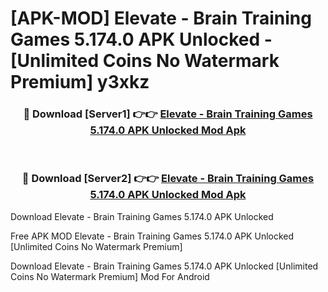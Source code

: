# [APK-MOD] Elevate - Brain Training Games 5.174.0 APK Unlocked - [Unlimited Coins No Watermark Premium] y3xkz



<div align="center">
<h3>🔴 Download [Server1] 👉👉 <a href="https://momento.my/?title=Elevate_-_Brain_Training_Games_5.174.0_APK_Unlocked">Elevate - Brain Training Games 5.174.0 APK Unlocked Mod Apk</a></h3><br>

<h3>🔴 Download [Server2] 👉👉 <a href="https://momento.my/?title=Elevate_-_Brain_Training_Games_5.174.0_APK_Unlocked">Elevate - Brain Training Games 5.174.0 APK Unlocked Mod Apk</a></h3>
</div>



Download Elevate - Brain Training Games 5.174.0 APK Unlocked 

Free APK MOD Elevate - Brain Training Games 5.174.0 APK Unlocked [Unlimited Coins No Watermark Premium]

Download Elevate - Brain Training Games 5.174.0 APK Unlocked [Unlimited Coins No Watermark Premium] Mod For Android
